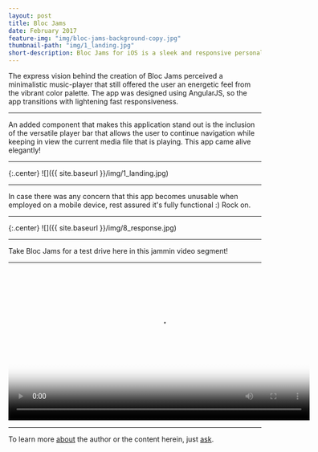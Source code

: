 ```yaml
---
layout: post
title: Bloc Jams
date: February 2017
feature-img: "img/bloc-jams-background-copy.jpg"
thumbnail-path: "img/1_landing.jpg"
short-description: Bloc Jams for iOS is a sleek and responsive personal music player.
---
```


The express vision behind the creation of Bloc Jams perceived a minimalistic music-player that still offered the user an energetic feel from the vibrant color palette.  The app was designed using AngularJS, so the app transitions with lightening fast responsiveness.

---
An added component that makes this application stand out is the inclusion of the versatile player bar that allows the user to continue navigation while keeping in view the current media file that is playing.  This app came alive elegantly!

---
{:.center}
![]({{ site.baseurl }}/img/1_landing.jpg)

---

In case there was any concern that this app becomes unusable when employed on a mobile device, rest assured it's fully functional :) Rock on.

---
{:.center}
![]({{ site.baseurl }}/img/8_response.jpg)

---

Take Bloc Jams for a test drive here in this jammin video segment!

---

<video width="600" height="auto" src="/img/bloc-jams-video.mp4" type="video/mp4" poster="/img/1_landing.jpg" controls class="picshad">
  Your browser does not support HTML5 video.
</video>

---
To learn more [about](/about) the author or the content herein, just [ask](/contact/).
